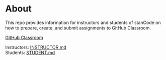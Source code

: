# About

This repo provides information for instructors and students of stanCode
on how to prepare, create, and submit assignments to GitHub Classroom.

[GitHub Classroom](https://classroom.github.com/classrooms)

Instructors: [INSTRUCTOR.md](https://github.com/stancode-tw/about/blob/master/INSTRUCTOR.md)  
Students: [STUDENT.md](https://github.com/stancode-tw/about/blob/master/STUDENT.md)
